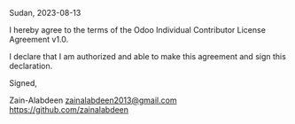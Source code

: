 Sudan, 2023-08-13

I hereby agree to the terms of the Odoo Individual Contributor License
Agreement v1.0.

I declare that I am authorized and able to make this agreement and sign this
declaration.

Signed,

Zain-Alabdeen zainalabdeen2013@gmail.com https://github.com/zainalabdeen